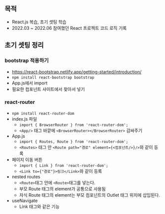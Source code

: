 ## 목적
- React.js 복습, 초기 셋팅 학습 
- 2022.03 ~ 2022.06 참여했던 React 프로젝트 코드 로직 기록

## 초기 셋팅 정리
### bootstrap 적용하기
  - https://react-bootstrap.netlify.app/getting-started/introduction/
  - `npm install react-bootstrap bootstrap`
  - App.js에서 import
  - 필요한 컴포넌트 사이트에서 찾아서 넣기

### react-router
  - `npm install react-router-dom`
  - index.js 파일
    - `import { BrowserRouter } from 'react-router-dom';`
    - `<App/>` 태그 바깥에 `<BrowserRouter></BrowserRouter>` 감싸주기
  - App.js
    - `import { Routes, Route } from 'react-router-dom';`
    - `<Routes>` 태그 안 `<Route path="경로" element={<컴포넌트/>}/>`와 같이 등록
  - 페이지 이동 버튼
    - `import { Link } from 'react-router-dom';`
    - `<Link to={"경로"}>링크</Link>`와 같이 등록
  - nested routes
    - `<Route>`태그 안에 `<Route>`태그를 넣는다.
    - 부모 Route 태그의 element가 공통으로 사용됨
    - 자식 Route 태그의 element는 부모 컴포넌트의 Outlet 태그 위치에 삽입된다. 
  - useNavigate
    - Link 태그와 같은 기능